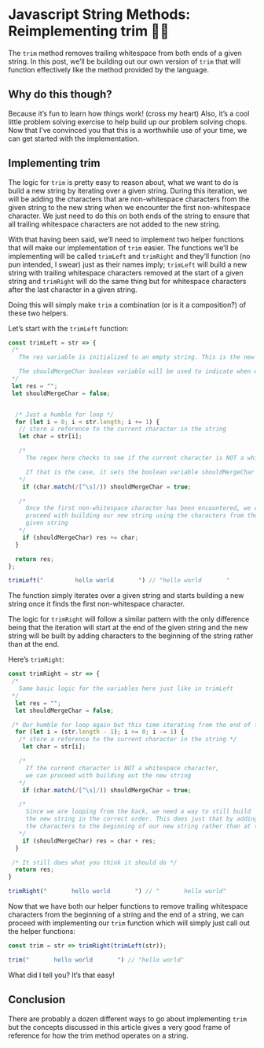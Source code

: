 # Javascript String Methods: Reimplementing trim 💪🏾

The `trim` method removes trailing whitespace from both ends of a given string.
In this post, we’ll be building out our own version of `trim` that will function
effectively like the method provided by the language.

## Why do this though?

Because it’s fun to learn how things work! (cross my heart)  Also, it’s a cool
little problem solving exercise to help build up our problem solving chops.
Now that I’ve convinced you that this is a worthwhile use of your time, we can
get started with the implementation.

## Implementing trim

The logic for `trim` is pretty easy to reason about, what we want to do is build
a new string by iterating over a given string. During this iteration, we will be
adding the characters that are non-whitespace characters from the given string
to the new string when we encounter the first non-whitespace character. We just
need to do this on both ends of the string to ensure that all trailing
whitespace characters are not added to the new string.

With that having been said, we’ll need to implement two helper functions that
will make our implementation of `trim` easier. The functions we’ll be
implementing will be called `trimLeft` and `trimRight` and they’ll function
(no pun intended, I swear) just as their names imply; `trimLeft` will build a
new string with trailing whitespace characters removed at the start of a given
string and `trimRight` will do the same thing but for whitespace characters
after the last character in a given string.

Doing this will simply make `trim` a combination (or is it a composition?) of
these two helpers.

Let’s start with the `trimLeft` function:

```js
const trimLeft = str => {
 /*
   The res variable is initialized to an empty string. This is the new string that we'll be returning.

   The shouldMergeChar boolean variable will be used to indicate when we can start building our new string.
 */
 let res = "";
 let shouldMergeChar = false;


  /* Just a humble for loop */
  for (let i = 0; i < str.length; i += 1) {
   // store a reference to the current character in the string
   let char = str[i];

   /*
     The regex here checks to see if the current character is NOT a whitespace character.

     If that is the case, it sets the boolean variable shouldMergeChar to true
   */
    if (char.match(/[^\s]/)) shouldMergeChar = true;

   /*
     Once the first non-whitespace character has been encountered, we can
     proceed with building our new string using the characters from the
     given string
   */
    if (shouldMergeChar) res += char;
  }

  return res;
};

trimLeft("         hello world       ") // "hello world       "
```

The function simply iterates over a given string and starts building a new
string once it finds the first non-whitespace character.

The logic for `trimRight` will follow a similar pattern with the only difference
being that the iteration will start at the end of the
given string and the new string will be built by adding characters to the
beginning of the string rather than at the end.

Here’s `trimRight`:

```js
const trimRight = str => {
 /*
   Same basic logic for the variables here just like in trimLeft
 */
  let res = "";
  let shouldMergeChar = false;

 /* Our humble for loop again but this time iterating from the end of the string */
  for (let i = (str.length - 1); i >= 0; i -= 1) {
   /* store a reference to the current character in the string */
    let char = str[i];

   /*
     If the current character is NOT a whitespace character,
     we can proceed with building out the new string
   */
    if (char.match(/[^\s]/)) shouldMergeChar = true;

   /*
     Since we are looping from the back, we need a way to still build
     the new string in the correct order. This does just that by adding
     the characters to the beginning of our new string rather than at the end.
   */
    if (shouldMergeChar) res = char + res;
  }

 /* It still does what you think it should do */
  return res;
}

trimRight("       hello world       ") // "       hello world"
```

Now that we have both our helper functions to remove trailing whitespace
characters from the beginning of a string and the end of a string, we can
proceed with implementing our `trim` function which will simply just call out
the helper functions:

```js
const trim = str => trimRight(trimLeft(str));

trim("       hello world       ") // "hello world"
```

What did I tell you? It’s that easy!

## Conclusion

There are probably a dozen different ways to go about implementing `trim` but the concepts discussed in this article gives a very good frame of reference for how the trim method operates on a string.

